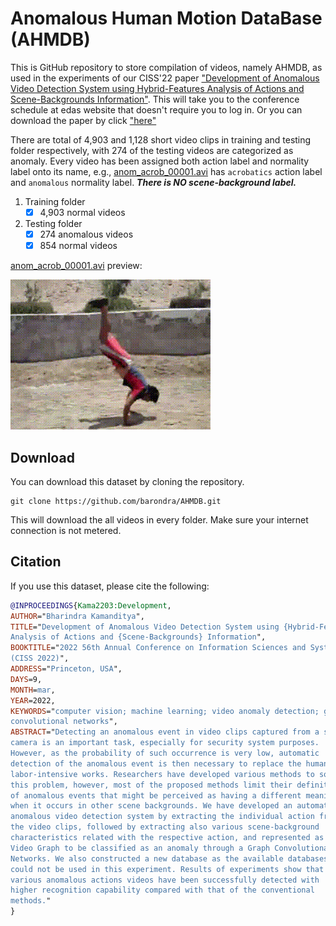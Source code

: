 # Anomalous Human Motion DataBase (AHMDB)

This is GitHub repository to store compilation of videos, namely AHMDB, as used in the experiments of our CISS'22 paper ["Development of Anomalous Video Detection System using Hybrid-Features Analysis of Actions and Scene-Backgrounds Information"](https://www.edas.info/ap/ciss2022/program.html#S1569602526). This will take you to the conference schedule at edas website that doesn't require you to log in. Or you can download the paper by click ["here"](https://www.edas.info/ap/ciss2022/papers/1570780008.pdf?title=PDF+file)

There are total of 4,903 and 1,128 short video clips in training and testing folder respectively, with 274 of the testing videos are categorized as anomaly. Every video has been assigned both action label and normality label onto its name, e.g., [anom_acrob_00001.avi](/Testing/anom_acrob_00001.avi?raw=true) has `acrobatics` action label and `anomalous` normality label. ***There is NO scene-background label.***

1. Training folder
   - [x] 4,903 normal videos
2. Testing folder
   - [x] 274 anomalous videos
   - [x] 854 normal videos

[anom_acrob_00001.avi](/Testing/anom_acrob_00001.avi?raw=true) preview:

![anom_acrob_00001 gif preview](https://github.com/barondra/AHMDB/blob/main/Testing_anom_acrob_00001.gif) 



## Download

You can download this dataset by cloning the repository.
```git
git clone https://github.com/barondra/AHMDB.git
```
This will download the all videos in every folder. Make sure your internet connection is not metered.

## Citation

If you use this dataset, please cite the following:

```bibtex
@INPROCEEDINGS{Kama2203:Development,
AUTHOR="Bharindra Kamanditya",
TITLE="Development of Anomalous Video Detection System using {Hybrid-Features}
Analysis of Actions and {Scene-Backgrounds} Information",
BOOKTITLE="2022 56th Annual Conference on Information Sciences and Systems (CISS)
(CISS 2022)",
ADDRESS="Princeton, USA",
DAYS=9,
MONTH=mar,
YEAR=2022,
KEYWORDS="computer vision; machine learning; video anomaly detection; graph
convolutional networks",
ABSTRACT="Detecting an anomalous event in video clips captured from a surveillance
camera is an important task, especially for security system purposes.
However, as the probability of such occurrence is very low, automatic
detection of the anomalous event is then necessary to replace the human
labor-intensive works. Researchers have developed various methods to solve
this problem, however, most of the proposed methods limit their definitions
of anomalous events that might be perceived as having a different meaning
when it occurs in other scene backgrounds. We have developed an automatic
anomalous video detection system by extracting the individual action from
the video clips, followed by extracting also various scene-background
characteristics related with the respective action, and represented as a
Video Graph to be classified as an anomaly through a Graph Convolutional
Networks. We also constructed a new database as the available databases
could not be used in this experiment. Results of experiments show that the
various anomalous actions videos have been successfully detected with
higher recognition capability compared with that of the conventional
methods."
}
```
